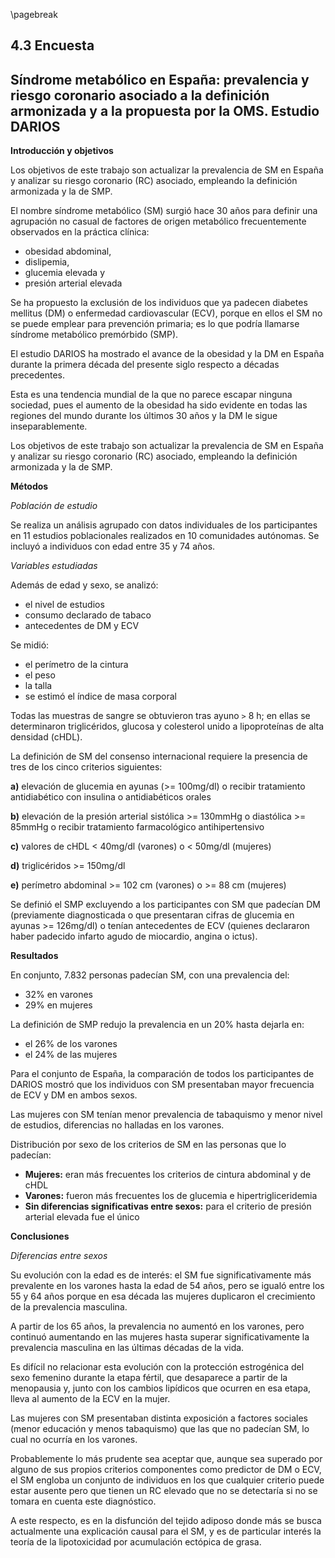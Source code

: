 \pagebreak

## 4.3 Encuesta

## Síndrome metabólico en España: prevalencia y riesgo coronario asociado a la definición armonizada y a la propuesta por la OMS. Estudio DARIOS 

**Introducción y objetivos**

Los objetivos de este trabajo son actualizar la prevalencia de SM en España y analizar su riesgo coronario (RC) asociado, empleando la definición armonizada y la de SMP.

El nombre síndrome metabólico (SM) surgió hace 30 años para definir una agrupación no casual de factores de origen metabólico frecuentemente observados en la práctica clínica:
- obesidad abdominal, 
- dislipemia, 
- glucemia elevada y 
- presión arterial elevada


Se ha propuesto la exclusión de los individuos que ya padecen diabetes mellitus (DM) o enfermedad cardiovascular (ECV), porque en ellos el SM no se puede emplear para prevención primaria; es lo que podría llamarse síndrome metabólico premórbido (SMP).

El estudio DARIOS ha mostrado el avance de la obesidad y la DM en España durante la primera década del presente siglo respecto a décadas precedentes.

Esta es una tendencia mundial de la que no parece escapar ninguna sociedad, pues el aumento de la obesidad ha sido evidente en todas las regiones del mundo durante los últimos 30 años y la DM le sigue inseparablemente.

Los objetivos de este trabajo son actualizar la prevalencia de SM en España y analizar su riesgo coronario (RC) asociado, empleando la definición armonizada y la de SMP.

**Métodos**

*Población de estudio*

Se realiza un análisis agrupado con datos individuales de los participantes en 11 estudios poblacionales realizados en 10 comunidades autónomas. Se incluyó a individuos con edad entre 35 y 74 años.

*Variables estudiadas*

Además de edad y sexo, se analizó:  
- el nivel de estudios  
- consumo declarado de tabaco  
- antecedentes de DM y ECV  

Se midió:  
- el perímetro de la cintura  
- el peso  
- la talla  
- se estimó el índice de masa corporal  

Todas las muestras de sangre se obtuvieron tras ayuno `>` 8 h; en ellas se determinaron triglicéridos, glucosa y colesterol unido a lipoproteínas de alta densidad (cHDL).

La definición de SM del consenso internacional requiere la presencia de tres de los cinco criterios siguientes:

**a)** elevación de glucemia en ayunas (>= 100mg/dl) o recibir tratamiento antidiabético con insulina o antidiabéticos orales

**b)** elevación de la presión arterial sistólica >= 130mmHg o diastólica >= 85mmHg o recibir tratamiento farmacológico antihipertensivo

**c)** valores de cHDL < 40mg/dl (varones) o < 50mg/dl (mujeres)

**d)** triglicéridos >= 150mg/dl

**e)** perímetro abdominal >= 102 cm (varones) o >= 88 cm (mujeres)

Se definió el SMP excluyendo a los participantes con SM que padecían DM (previamente diagnosticada o que presentaran cifras de glucemia en ayunas >= 126mg/dl) o tenían antecedentes de ECV (quienes declararon haber padecido infarto agudo de miocardio, angina o ictus).

**Resultados**

En conjunto, 7.832 personas padecían SM, con una prevalencia del:
- 32% en varones
- 29% en mujeres

La definición de SMP redujo la prevalencia en un 20% hasta dejarla en:
- el 26% de los varones
- el 24% de las mujeres

Para el conjunto de España, la comparación de todos los participantes de DARIOS mostró que los individuos con SM presentaban mayor frecuencia de ECV y DM en ambos sexos.

Las mujeres con SM tenían menor prevalencia de tabaquismo y menor nivel de estudios, diferencias no halladas en los varones.

Distribución por sexo de los criterios de SM en las personas que lo padecían:
- **Mujeres:** eran más frecuentes los criterios de cintura abdominal y de cHDL
- **Varones:** fueron más frecuentes los de glucemia e hipertrigliceridemia
- **Sin diferencias significativas entre sexos:** para el criterio de presión arterial elevada fue el único 


**Conclusiones**

*Diferencias entre sexos*

Su evolución con la edad es de interés: el SM fue significativamente más prevalente en los varones hasta la edad de 54 años, pero se igualó entre los 55 y 64 años porque en esa década las mujeres duplicaron el crecimiento de la prevalencia masculina.

A partir de los 65 años, la prevalencia no aumentó en los varones, pero continuó aumentando en las mujeres hasta superar significativamente la prevalencia masculina en las últimas décadas de la vida.

Es difícil no relacionar esta evolución con la protección estrogénica del sexo femenino durante la etapa fértil, que desaparece a partir de la menopausia y, junto con los cambios lipídicos que ocurren en esa etapa, lleva al aumento de la ECV en la mujer.

Las mujeres con SM presentaban distinta exposición a factores sociales (menor educación y menos tabaquismo) que las que no padecían SM, lo cual no ocurría en los varones.

Probablemente lo más prudente sea aceptar que, aunque sea superado por alguno de sus propios criterios componentes como predictor de DM o ECV, el SM engloba un conjunto de individuos en los que cualquier criterio puede estar ausente pero que tienen un RC elevado que no se detectaría si no se tomara en cuenta este diagnóstico.

A este respecto, es en la disfunción del tejido adiposo donde más se busca actualmente una explicación causal para el SM, y es de particular interés la teoría de la lipotoxicidad por acumulación ectópica de grasa.
